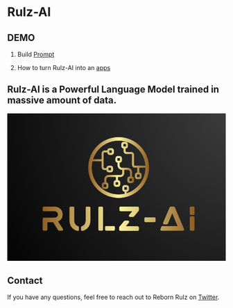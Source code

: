 # Rulz-AI

## DEMO

   1. Build [Prompt](https://twitter.com/i/status/1706212962053308655)
     
   2. How to turn Rulz-AI into an [apps](https://twitter.com/i/status/1706211100558250471)

## Rulz-AI is a Powerful Language Model trained in massive amount of data.

![Rulz-AI](./next.png)

## Contact

If you have any questions, feel free to reach out to Reborn Rulz on [Twitter](https://twitter.com/rulz_reborn).
